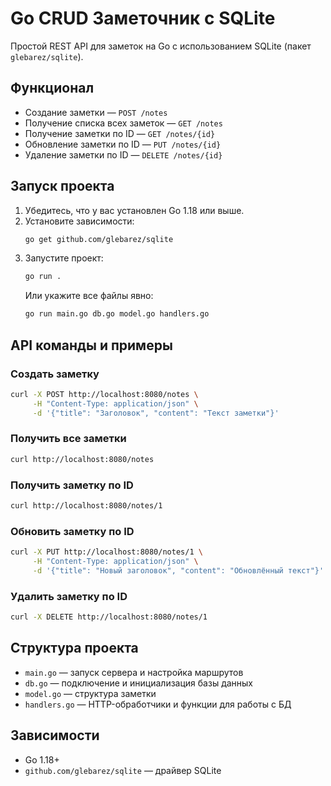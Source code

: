 # Go CRUD Заметочник с SQLite

Простой REST API для заметок на Go с использованием SQLite (пакет `glebarez/sqlite`).

## Функционал

- Создание заметки — `POST /notes`
- Получение списка всех заметок — `GET /notes`
- Получение заметки по ID — `GET /notes/{id}`
- Обновление заметки по ID — `PUT /notes/{id}`
- Удаление заметки по ID — `DELETE /notes/{id}`

## Запуск проекта

1. Убедитесь, что у вас установлен Go 1.18 или выше.
2. Установите зависимости:
   ```bash
   go get github.com/glebarez/sqlite
   ```
3. Запустите проект:
   ```bash
   go run .
   ```
   Или укажите все файлы явно:
   ```bash
   go run main.go db.go model.go handlers.go
   ```

## API команды и примеры

### Создать заметку
```bash
curl -X POST http://localhost:8080/notes \
     -H "Content-Type: application/json" \
     -d '{"title": "Заголовок", "content": "Текст заметки"}'
```

### Получить все заметки
```bash
curl http://localhost:8080/notes
```

### Получить заметку по ID
```bash
curl http://localhost:8080/notes/1
```

### Обновить заметку по ID
```bash
curl -X PUT http://localhost:8080/notes/1 \
     -H "Content-Type: application/json" \
     -d '{"title": "Новый заголовок", "content": "Обновлённый текст"}'
```

### Удалить заметку по ID
```bash
curl -X DELETE http://localhost:8080/notes/1
```

## Структура проекта

- `main.go` — запуск сервера и настройка маршрутов
- `db.go` — подключение и инициализация базы данных
- `model.go` — структура заметки
- `handlers.go` — HTTP-обработчики и функции для работы с БД

## Зависимости

- Go 1.18+
- `github.com/glebarez/sqlite` — драйвер SQLite